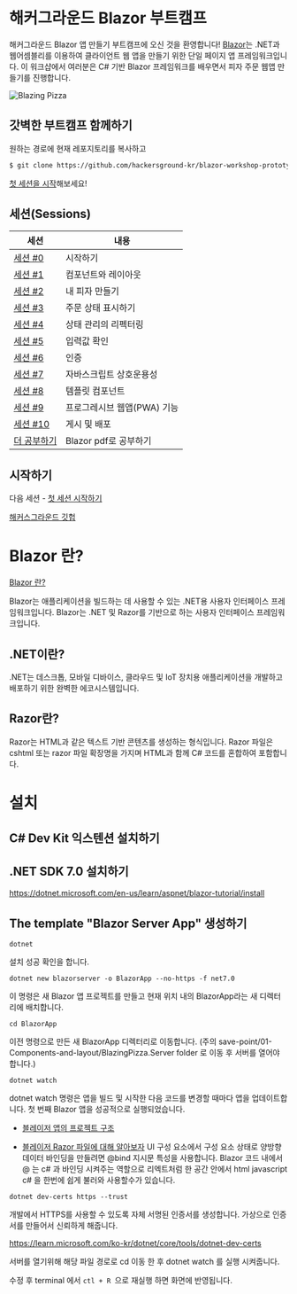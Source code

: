 # 해커그라운드 Blazor 부트캠프

해커그라운드 Blazor 앱 만들기 부트캠프에 오신 것을 환영합니다! [Blazor](https://blazor.net)는 .NET과 웹어셈블리를 이용하여 클라이언트 웹 앱을 만들기 위한 단일 페이지 앱 프레임워크입니다. 이 워크샵에서 여러분은 C# 기반 Blazor 프레임워크를 배우면서 피자 주문 웹앱 만들기를 진행합니다.

![Blazing Pizza](https://user-images.githubusercontent.com/1874516/77244515-c889ce00-6bd2-11ea-9a45-47452c084464.png)

## 갓벽한 부트캠프 함께하기

원하는 경로에 현재 레포지토리를 복사하고

```bash
$ git clone https://github.com/hackersground-kr/blazor-workshop-prototype.git
```

[첫 세션을 시작](/docs/00-get-started.md)해보세요!

## 세션(Sessions)

| 세션                                                                      | 내용                        |
| ------------------------------------------------------------------------- | --------------------------- |
| [세션 #0](/docs/00-get-started.md)                                        | 시작하기                    |
| [세션 #1](/docs/01-components-and-layout.md)                              | 컴포넌트와 레이아웃         |
| [세션 #2](/docs/02-customize-a-pizza.md)                                  | 내 피자 만들기              |
| [세션 #3](/docs/03-show-order-status.md)                                  | 주문 상태 표시하기          |
| [세션 #4](/docs/04-refactor-state-management.md)                          | 상태 관리의 리펙터링        |
| [세션 #5](/docs/05-checkout-with-validation.md)                           | 입력값 확인                 |
| [세션 #6](/docs/06-authentication-and-authorization.md)                   | 인증                        |
| [세션 #7](/docs/07-javascript-interop.md)                                 | 자바스크립트 상호운용성     |
| [세션 #8](/docs/08-templated-components.md)                               | 템플릿 컴포넌트             |
| [세션 #9](/docs/09-progressive-web-app.md)                                | 프로그레시브 웹앱(PWA) 기능 |
| [세션 #10](/docs/10-publish-and-deploy.md)                                | 게시 및 배포                |
| [더 공부하기](/edu-matarials/Blazor-for-ASP-NET-Web-Forms-Developers.pdf) | Blazor pdf로 공부하기       |

## 시작하기

다음 세션 - [첫 세션 시작하기](/docs/00-get-started.md)

[해커스그라운드 깃헙](https://github.com/hackersground-kr/blazor-workshop-prototype/blob/ko/docs/00-get-started.md)

# Blazor 란?

[Blazor 란?](https://learn.microsoft.com/ko-kr/training/modules/blazor-introduction/2-what-is-blazor)

Blazor는 애플리케이션을 빌드하는 데 사용할 수 있는 .NET용 사용자 인터페이스 프레임워크입니다.
Blazor는 .NET 및 Razor를 기반으로 하는 사용자 인터페이스 프레임워크입니다.

## .NET이란?

.NET는 데스크톱, 모바일 디바이스, 클라우드 및 IoT 장치용 애플리케이션을 개발하고 배포하기 위한 완벽한 에코시스템입니다.

## Razor란?

Razor는 HTML과 같은 텍스트 기반 콘텐츠를 생성하는 형식입니다. Razor 파일은 cshtml 또는 razor 파일 확장명을 가지며 HTML과 함께 C# 코드를 혼합하여 포함합니다.

# 설치

## C# Dev Kit 익스텐션 설치하기

## .NET SDK 7.0 설치하기

https://dotnet.microsoft.com/en-us/learn/aspnet/blazor-tutorial/install

## The template "Blazor Server App" 생성하기

`dotnet`

설치 성공 확인을 합니다.

`dotnet new blazorserver -o BlazorApp --no-https -f net7.0`

이 명령은 새 Blazor 앱 프로젝트를 만들고 현재 위치 내의 BlazorApp라는 새 디렉터리에 배치합니다.

`cd BlazorApp`

이전 명령으로 만든 새 BlazorApp 디렉터리로 이동합니다.
(주의 save-point/01-Components-and-layout/BlazingPizza.Server folder 로 이동 후 서버를 열어야 합니다.)

`dotnet watch`

dotnet watch 명령은 앱을 빌드 및 시작한 다음 코드를 변경할 때마다 앱을 업데이트합니다.
첫 번째 Blazor 앱을 성공적으로 실행되었습니다.

- [블레이저 앱의 프로젝트 구조](https://learn.microsoft.com/ko-kr/dotnet/architecture/blazor-for-web-forms-developers/project-structure)

- [블레이저 Razor 파일에 대해 알아보자](https://learn.microsoft.com/ko-kr/dotnet/architecture/blazor-for-web-forms-developers/components)
  UI 구성 요소에서 구성 요소 상태로 양방향 데이터 바인딩을 만들려면 @bind 지시문 특성을 사용합니다.
  Blazor 코드 내에서 @ 는 c# 과 바인딩 시켜주는 역할으로 리엑트처럼 한 공간 안에서 html javascript c# 을 한번에 쉽게 불러와 사용할수가 있습니다.

`dotnet dev-certs https --trust`

개발에서 HTTPS를 사용할 수 있도록 자체 서명된 인증서를 생성합니다.
가상으로 인증서를 만들어서 신뢰하게 해줍니다.

https://learn.microsoft.com/ko-kr/dotnet/core/tools/dotnet-dev-certs

서버를 열기위해 해당 파일 경로로 cd 이동 한 후 dotnet watch 를 실행 시켜줍니다.

수정 후 terminal 에서 `ctl + R `으로 재실행 하면 화면에 반영됩니다.

